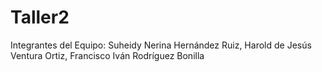 # Taller2
Integrantes del Equipo: Suheidy Nerina Hernández Ruiz, Harold de Jesús Ventura Ortiz, Francisco Iván Rodríguez Bonilla

